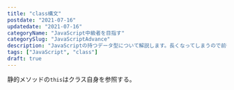 ```yaml
---
title: "class構文"
postdate: "2021-07-16"
updatedate: "2021-07-16"
categoryName: "JavaScript中級者を目指す"
categorySlug: "JavaScriptAdvance"
description: "JavaScriptの持つデータ型について解説します。長くなってしまうので前後2つの記事に分けて解説します。"
tags: ["JavaScript", "class"]
draft: true
---
```


静的メソッドの`this`はクラス自身を参照する。

